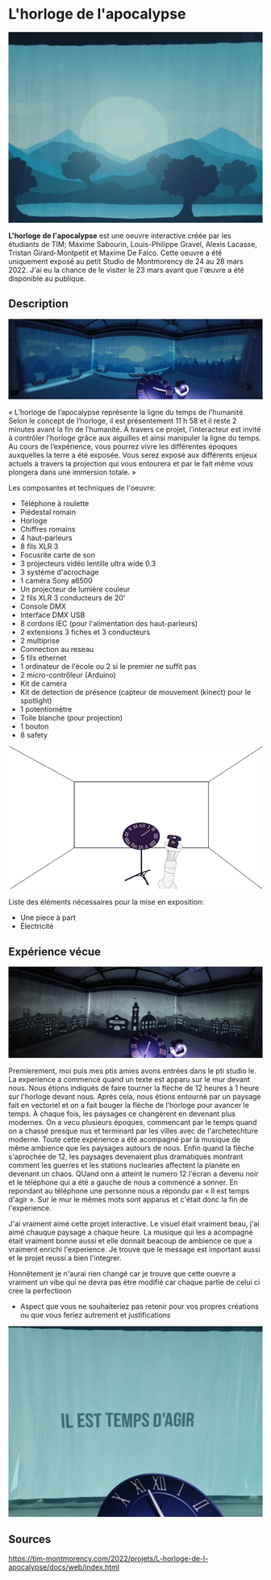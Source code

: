 # L'horloge de l'apocalypse
![projection_bleu](/moebius_horloge/medias/projection_bleu.jpg)

__L'horloge de l'apocalypse__ est une oeuvre interactive créée par les étudiants de TIM; Maxime Sabourin, Louis-Philippe Gravel, Alexis Lacasse, Tristan Girard-Montpetit et Maxime De Falco. Cette oeuvre a été uniquement exposé au petit Studio de Montmorency de 24 au 28 mars 2022. J'ai eu la chance de le visiter le 23 mars avant que l'œuvre a été disponible au publique.

## Description

![installation](/moebius_horloge/medias/installation.jpg)

« L’horloge de l’apocalypse représente la ligne du temps de l’humanité. Selon le concept de l’horloge, il est présentement 11 h 58 et il reste 2 minutes avant la fin de l’humanité. À travers ce projet, l’interacteur est invité à contrôler l’horloge grâce aux aiguilles et ainsi manipuler la ligne du temps. Au cours de l’expérience, vous pourrez vivre les différentes époques auxquelles la terre a été exposée. Vous serez exposé aux différents enjeux actuels à travers la projection qui vous entourera et par le fait même vous plongera dans une immersion totale. » 



Les composantes et techniques de l'oeuvre:

- Téléphone à roulette
- Piédestal romain
- Horloge
- Chiffres romains
- 4 haut-parleurs
- 8 fils XLR 3
- Focusrite carte de son
- 3 projecteurs vidéo lentille ultra wide 0.3
- 3 système d'acrochage
- 1 caméra Sony a6500
- Un projecteur de lumière couleur
- 2 fils XLR 3 conducteurs de 20'
- Console DMX
- Interface DMX USB
- 8 cordons IEC (pour l'alimentation des haut-parleurs)
- 2 extensions 3 fiches et 3 conducteurs
- 2 multiprise
- Connection au reseau
- 5 fils ethernet
- 1 ordinateur de l'école ou 2 si le premier ne suffit pas
- 2 micro-contrôleur (Arduino)
- Kit de camera
- Kit de detection de présence (capteur de mouvement (kinect) pour le spotlight)
- 1 potentiomètre
- Toile blanche (pour projection)
- 1 bouton
- 8 safety

![croquis](/moebius_horloge/croquis/croquis.png)

Liste des éléments nécessaires pour la mise en exposition:

- Une piece à part
- Électricité

## Expérience vécue

![installation](/moebius_horloge/medias/projection_noir.jpg)

Premierement, moi puis mes ptis amies avons entrées dans le pti studio le. La experience a commencé quand un texte est apparu sur le mur devant nous. Nous étions indiqués de faire tourner la flèche de 12 heures à 1 heure sur l'horloge devant nous. Après cela, nous étions entourné par un paysage fait en vectoriel et on a fait bouger la flèche de l'horloge pour avancer le temps. À chaque fois, les paysages ce changèrent en devenant plus modernes. On a vecu plusieurs époques, commencant par le temps quand on a chassé presque nus et terminant par les villes avec de l'archetechture moderne. Toute cette expérience a été acompagné par la musique de même ambience que les paysages autours de nous. Enfin quand la flèche s'aprochée de 12, les paysages devenaient plus dramatiques montrant comment les guerres et les stations nuclearies affectent la planète en devenant un chaos. QUand onn a atteint le numero 12 l'écran a devenu noir et le téléphone qui a été a gauche de nous a commencé a sonner. En repondant au téléphone une personne nous a répondu par « Il est temps d'agir ». Sur le mur le mêmes mots sont apparus et c'était donc la fin de l'experience. 

J'ai vraiment aimé cette projet interactive. Le visuel était vraiment beau, j'ai aimé chauque paysage a chaque heure. La musique qui les a acompagné était vraiment bonne aussi et elle donnait beacoup de ambience ce que a vraiment enrichi l'experience. Je trouve que le message est important aussi et le projet reussi a bien l'integrer.

Honnêtement je n'aurai rien changé car je trouve que cette ouevre a vraiment un vibe qui ne devra pas ètre modifié car chaque partie de celui ci cree la perfectioon


-  Aspect que vous ne souhaiteriez pas retenir pour vos propres créations ou que vous feriez autrement et justifications

![fin](/moebius_horloge/medias/fin.jpg)

## Sources
https://tim-montmorency.com/2022/projets/L-horloge-de-l-apocalypse/docs/web/index.html

